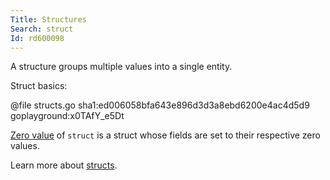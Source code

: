 ```yaml
---
Title: Structures
Search: struct
Id: rd600098
---
```

A structure groups multiple values into a single entity.

Struct basics:

@file structs.go sha1:ed006058bfa643e896d3d3a8ebd6200e4ac4d5d9 goplayground:x0TAfY_e5Dt

[Zero value](a-6069) of `struct` is a struct whose fields are set to their respective zero values.

Learn more about [structs](a-374).
